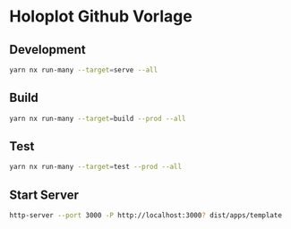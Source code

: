 # Holoplot Github Vorlage

## Development

```sh
yarn nx run-many --target=serve --all
```

## Build

```sh
yarn nx run-many --target=build --prod --all
```

## Test
```sh
yarn nx run-many --target=test --prod --all
```

## Start Server

```sh
http-server --port 3000 -P http://localhost:3000? dist/apps/template
```
